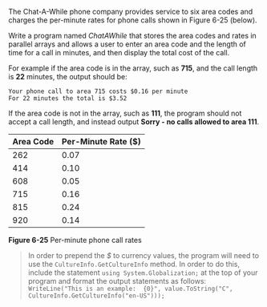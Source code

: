 The Chat-A-While phone company provides service to six area codes and charges the per-minute rates for phone calls shown in Figure 6-25 (below). 

Write a program named *ChatAWhile* that stores the area codes and rates in parallel arrays and allows a user to enter an area code and the length of time for a call in minutes, and then display the total cost of the call.

For example if the area code is in the array, such as **715**, and the call length is **22** minutes, the output should be:
```
Your phone call to area 715 costs $0.16 per minute
For 22 minutes the total is $3.52
```

If the area code is not in the array, such as **111**, the program should not accept a call length, and instead output **Sorry - no calls allowed to area 111**.

| **Area Code** | **Per-Minute Rate ($)** |
| -------- | -------- |
| 262     | 0.07     |
| 414     | 0.10     |
| 608     | 0.05     |
| 715     | 0.16     |
| 815     | 0.24     |
| 920     | 0.14     |
**Figure 6-25** Per-minute phone call rates

> In order to prepend the *$* to currency values, the program will need to use the `CultureInfo.GetCultureInfo` method. In order to do this, include the statement `using System.Globalization;` at the top of your program and format the output statements as follows: `WriteLine("This is an example:  {0}", value.ToString("C", CultureInfo.GetCultureInfo("en-US")));`
